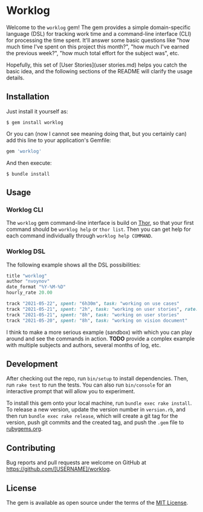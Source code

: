 # Worklog

Welcome to the `worklog` gem! The gem provides a simple domain-specific language (DSL) for tracking work time and a command-line interface (CLI) for processing the time spent. It'll answer some basic questions like "how much time I've spent on this project this month?", "how much I've earned the previous week?", "how much total effort for the subject was", etc.

Hopefully, this set of [User Stories](user stories.md) helps you catch the basic idea, and the following sections of the README will clarify the usage details.

## Installation

Just install it yourself as:

    $ gem install worklog

Or you can (now I cannot see meaning doing that, but you certainly can) add this line to your application's Gemfile:

```ruby
gem 'worklog'
```

And then execute:

    $ bundle install

## Usage

### Worklog CLI

The `worklog` gem command-line interface is build on [Thor](https://github.com/rails/thor), so that your first command should be `worklog help` or `thor list`. Then you can get help for each command individually through `worklog help COMMAND`.

### Worklog DSL

The following example shows all the DSL possibilities:

```ruby
title "worklog"
author "nvoynov"
date_format "%Y-%M-%D"
hourly_rate 20.00

track "2021-05-22", spent: "6h30m", task: "working on use cases"
track "2021-05-21", spent: "2h", task: "working on user stories", rate: 30 # this is an special hourly rate for overtime
track "2021-05-21", spent: "8h", task: "working on user stories"
track "2021-05-20", spent: "8h", task: "working on vision document"
```

I think to make a more serious example (sandbox) with which you can play around and see the commands in action. __TODO__ provide a complex example with multiple subjects and authors, several months of log, etc.

## Development

After checking out the repo, run `bin/setup` to install dependencies. Then, run `rake test` to run the tests. You can also run `bin/console` for an interactive prompt that will allow you to experiment.

To install this gem onto your local machine, run `bundle exec rake install`. To release a new version, update the version number in `version.rb`, and then run `bundle exec rake release`, which will create a git tag for the version, push git commits and the created tag, and push the `.gem` file to [rubygems.org](https://rubygems.org).

## Contributing

Bug reports and pull requests are welcome on GitHub at https://github.com/[USERNAME]/worklog.

## License

The gem is available as open source under the terms of the [MIT License](https://opensource.org/licenses/MIT).
